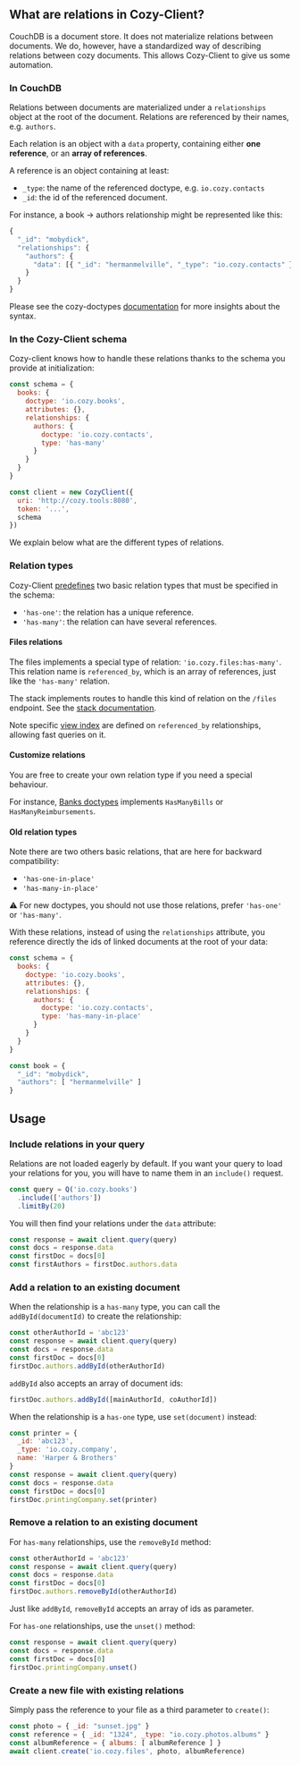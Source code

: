 ## What are relations in Cozy-Client?

CouchDB is a document store. It does not materialize relations between documents. We do, however, have a standardized way of describing relations between cozy documents. This allows Cozy-Client to give us some automation.

### In CouchDB

Relations between documents are materialized under a `relationships` object at the root of the document. Relations are referenced by their names, e.g. `authors`.

Each relation is an object with a `data` property, containing either **one reference**, or an **array of references**.

A reference is an object containing at least:
* `_type`:  the name of the referenced doctype, e.g. `io.cozy.contacts`
* `_id`:  the id of the referenced document.

For instance, a book -> authors relationship might be represented like this:
```javascript
{
  "_id": "mobydick",
  "relationships": {
    "authors": {
      "data": [{ "_id": "hermanmelville", "_type": "io.cozy.contacts" }]
    }
  }
}
```

Please see the cozy-doctypes [documentation](https://github.com/cozy/cozy-doctypes/#relationships) for more insights about the syntax.


### In the Cozy-Client schema

Cozy-client knows how to handle these relations thanks to the schema you provide at initialization:

```javascript
const schema = {
  books: {
    doctype: 'io.cozy.books',
    attributes: {},
    relationships: {
      authors: {
        doctype: 'io.cozy.contacts',
        type: 'has-many'
      }
    }
  }
}

const client = new CozyClient({
  uri: 'http://cozy.tools:8080',
  token: '...',
  schema
})
```

We explain below what are the different types of relations.

### Relation types

Cozy-Client [predefines](https://github.com/cozy/cozy-client/blob/master/packages/cozy-client/src/associations/helpers.js) two basic relation types that must be specified in the schema:

- `'has-one'`: the relation has a unique reference.
- `'has-many'`: the relation can have several references.


#### Files relations

The files implements a special type of relation: `'io.cozy.files:has-many'`. This relation name is `referenced_by`, which is an array of references, just like the `'has-many'` relation. 

The stack implements routes to handle this kind of relation on the `/files` endpoint. See the [stack documentation](https://docs.cozy.io/en/cozy-stack/references-docs-in-vfs/).

Note specific [view index](https://docs.cozy.io/en/tutorials/data/queries/#usage-example-references) are defined on `referenced_by` relationships, allowing fast queries on it.


#### Customize relations

You are free to create your own relation type if you need a special behaviour.

For instance, [Banks doctypes](https://github.com/cozy/cozy-banks/blob/master/src/doctypes.js) implements `HasManyBills` or `HasManyReimbursements`.

#### Old relation types 

Note there are two others basic relations, that are here for backward compatibility:

- `'has-one-in-place'`
- `'has-many-in-place'`

⚠️ For new doctypes, you should not use those relations, prefer `'has-one'` or `'has-many'`.

With these relations, instead of using the `relationships` attribute, you reference directly the ids of linked documents at the root of your data:

```javascript
const schema = {
  books: {
    doctype: 'io.cozy.books',
    attributes: {},
    relationships: {
      authors: {
        doctype: 'io.cozy.contacts',
        type: 'has-many-in-place'
      }
    }
  }
}
```

```javascript
const book = {
  "_id": "mobydick",
  "authors": [ "hermanmelville" ]
}
```


## Usage

### Include relations in your query

Relations are not loaded eagerly by default. If you want your query to load your relations for you, you will have to name them in an `include()` request.

```javascript
const query = Q('io.cozy.books')
  .include(['authors'])
  .limitBy(20)
```

You will then find your relations under the `data` attribute: 

```javascript 
const response = await client.query(query)
const docs = response.data
const firstDoc = docs[0]
const firstAuthors = firstDoc.authors.data
```

### Add a relation to an existing document

When the relationship is a `has-many` type, you can call the `addById(documentId)` to create the relationship:

```javascript
const otherAuthorId = 'abc123'
const response = await client.query(query)
const docs = response.data
const firstDoc = docs[0]
firstDoc.authors.addById(otherAuthorId)
```

`addById` also accepts an array of document ids:

```javascript
firstDoc.authors.addById([mainAuthorId, coAuthorId])
```

When the relationship is a `has-one` type, use `set(document)` instead:

```javascript
const printer = {
  _id: 'abc123',
  _type: 'io.cozy.company',
  name: 'Harper & Brothers'
}
const response = await client.query(query)
const docs = response.data
const firstDoc = docs[0]
firstDoc.printingCompany.set(printer)
```

### Remove a relation to an existing document

For `has-many` relationships, use the `removeById` method:

```javascript
const otherAuthorId = 'abc123'
const response = await client.query(query)
const docs = response.data
const firstDoc = docs[0]
firstDoc.authors.removeById(otherAuthorId)
```

Just like `addById`, `removeById` accepts an array of ids as parameter.

For `has-one` relationships, use the `unset()` method:


```javascript
const response = await client.query(query)
const docs = response.data
const firstDoc = docs[0]
firstDoc.printingCompany.unset()
```

### Create a new file with existing relations

Simply pass the reference to your file as a third parameter to `create()`:

```javascript
const photo = { _id: "sunset.jpg" }
const reference = { _id: "1324", _type: "io.cozy.photos.albums" }
const albumReference = { albums: [ albumReference ] }
await client.create('io.cozy.files', photo, albumReference)
```
